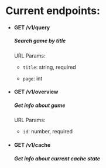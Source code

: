 # Current endpoints:

- #### GET /v1/query
	##### Search game by title
	URL Params:

	- `title`: string, required

	- `page`: int


- #### GET /v1/overview
	##### Get info about game
	URL Params:

	- `id`: number, required

- #### GET /v1/cache
	##### Get info about current cache state
